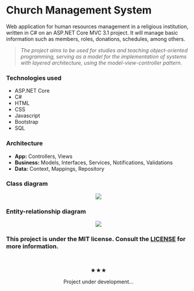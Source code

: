 # Church Management System
Web application for human resources management in a religious institution, written in C# on an ASP.NET Core MVC 3.1 project. It will manage basic information such as members, roles, donations, schedules, among others.

> *The project aims to be used for studies and teaching object-oriented programming, serving as a model for the implementation of systems with layered architecture, using the model-view-controller pattern.*

### Technologies used
* ASP.NET Core
* C#
* HTML
* CSS
* Javascript
* Bootstrap
* SQL

### Architecture
* **App:** Controllers, Views
* **Business:** Models, Interfaces, Services, Notifications, Validations
* **Data:** Context, Mappings, Repository

### Class diagram

<p align="center">
  <img src="https://raw.githubusercontent.com/vctr-moraes/ChurchSystem/master/images/Diagrama%20de%20classes.jpg?token=ALYRBX4JHRLVRPNIA3QTV226Q2USG" style="max-width:100%;"> 
</p>

### Entity-relationship diagram

<p align="center">
  <img src="https://raw.githubusercontent.com/vctr-moraes/ChurchSystem/master/images/Diagrama%20ER.png" style="max-width:100%;"> 
</p>

### This project is under the MIT license. Consult the <a href="https://github.com/vctr-moraes/ChurchSystem/blob/master/LICENSE" target="_blank">LICENSE</a> for more information.

<br>

<p align="center">★★★</p>
<p align="center">Project under development...</p>
